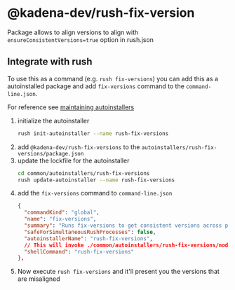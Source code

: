 # @kadena-dev/rush-fix-version

Package allows to align versions to align with `ensureConsistentVersions=true`
option in rush.json

## Integrate with rush

To use this as a command (e.g. `rush fix-versions`) you can add this as a
autoinstalled package and add `fix-versions` command to the `command-line.json`.

For reference see [maintaining autoinstallers][1]

1.  initialize the autoinstaller
    ```sh
    rush init-autoinstaller --name rush-fix-versions
    ```
2.  add `@kadena-dev/rush-fix-versions` to the
    `autoinstallers/rush-fix-versions/package.json`
3.  update the lockfile for the autoinstaller
    ```sh
    cd common/autoinstallers/rush-fix-versions
    rush update-autoinstaller --name rush-fix-versions
    ```
4.  add the `fix-versions` command to `command-line.json`
    ```json
    {
      "commandKind": "global",
      "name": "fix-versions",
      "summary": "Runs fix-versions to get consistent versions across projects",
      "safeForSimultaneousRushProcesses": false,
      "autoinstallerName": "rush-fix-versions",
      // This will invoke ./common/autoinstallers/rush-fix-versions/node_modules/.bin/rush-fix-versions
      "shellCommand": "rush-fix-versions"
    },
    ```
5.  Now execute `rush fix-versions` and it'll present you the versions that are
    misaligned

[1]: https://rushjs.io/pages/maintainer/autoinstallers/

